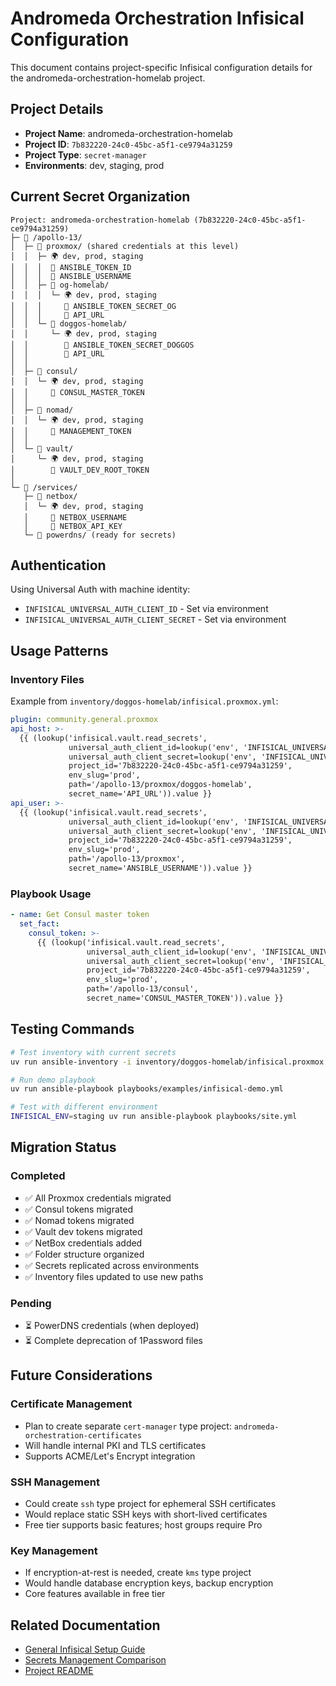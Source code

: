 # Andromeda Orchestration Infisical Configuration

This document contains project-specific Infisical configuration details for the andromeda-orchestration-homelab project.

## Project Details

- **Project Name**: andromeda-orchestration-homelab
- **Project ID**: `7b832220-24c0-45bc-a5f1-ce9794a31259`
- **Project Type**: `secret-manager`
- **Environments**: dev, staging, prod

## Current Secret Organization

```plain
Project: andromeda-orchestration-homelab (7b832220-24c0-45bc-a5f1-ce9794a31259)
├─ 📁 /apollo-13/
│  ├─ 📂 proxmox/ (shared credentials at this level)
│  │  ├─ 🌍 dev, prod, staging
│  │  │  🔑 ANSIBLE_TOKEN_ID
│  │  │  🔑 ANSIBLE_USERNAME
│  │  ├─ 📂 og-homelab/
│  │  │  └─ 🌍 dev, prod, staging
│  │  │     🔑 ANSIBLE_TOKEN_SECRET_OG
│  │  │     🔑 API_URL
│  │  └─ 📂 doggos-homelab/
│  │     └─ 🌍 dev, prod, staging
│  │        🔑 ANSIBLE_TOKEN_SECRET_DOGGOS
│  │        🔑 API_URL
│  │
│  ├─ 📂 consul/
│  │  └─ 🌍 dev, prod, staging
│  │     🔑 CONSUL_MASTER_TOKEN
│  │
│  ├─ 📂 nomad/
│  │  └─ 🌍 dev, prod, staging
│  │     🔑 MANAGEMENT_TOKEN
│  │
│  └─ 📂 vault/
│     └─ 🌍 dev, prod, staging
│        🔑 VAULT_DEV_ROOT_TOKEN
│
└─ 📁 /services/
   ├─ 📂 netbox/
   │  └─ 🌍 dev, prod, staging
   │     🔑 NETBOX_USERNAME
   │     🔑 NETBOX_API_KEY
   └─ 📂 powerdns/ (ready for secrets)
```

## Authentication

Using Universal Auth with machine identity:
- `INFISICAL_UNIVERSAL_AUTH_CLIENT_ID` - Set via environment
- `INFISICAL_UNIVERSAL_AUTH_CLIENT_SECRET` - Set via environment

## Usage Patterns

### Inventory Files

Example from `inventory/doggos-homelab/infisical.proxmox.yml`:

```yaml
plugin: community.general.proxmox
api_host: >-
  {{ (lookup('infisical.vault.read_secrets',
             universal_auth_client_id=lookup('env', 'INFISICAL_UNIVERSAL_AUTH_CLIENT_ID'),
             universal_auth_client_secret=lookup('env', 'INFISICAL_UNIVERSAL_AUTH_CLIENT_SECRET'),
             project_id='7b832220-24c0-45bc-a5f1-ce9794a31259',
             env_slug='prod',
             path='/apollo-13/proxmox/doggos-homelab',
             secret_name='API_URL')).value }}
api_user: >-
  {{ (lookup('infisical.vault.read_secrets',
             universal_auth_client_id=lookup('env', 'INFISICAL_UNIVERSAL_AUTH_CLIENT_ID'),
             universal_auth_client_secret=lookup('env', 'INFISICAL_UNIVERSAL_AUTH_CLIENT_SECRET'),
             project_id='7b832220-24c0-45bc-a5f1-ce9794a31259',
             env_slug='prod',
             path='/apollo-13/proxmox',
             secret_name='ANSIBLE_USERNAME')).value }}
```

### Playbook Usage

```yaml
- name: Get Consul master token
  set_fact:
    consul_token: >-
      {{ (lookup('infisical.vault.read_secrets',
                 universal_auth_client_id=lookup('env', 'INFISICAL_UNIVERSAL_AUTH_CLIENT_ID'),
                 universal_auth_client_secret=lookup('env', 'INFISICAL_UNIVERSAL_AUTH_CLIENT_SECRET'),
                 project_id='7b832220-24c0-45bc-a5f1-ce9794a31259',
                 env_slug='prod',
                 path='/apollo-13/consul',
                 secret_name='CONSUL_MASTER_TOKEN')).value }}
```

## Testing Commands

```bash
# Test inventory with current secrets
uv run ansible-inventory -i inventory/doggos-homelab/infisical.proxmox.yml --list

# Run demo playbook
uv run ansible-playbook playbooks/examples/infisical-demo.yml

# Test with different environment
INFISICAL_ENV=staging uv run ansible-playbook playbooks/site.yml
```

## Migration Status

### Completed

- ✅ All Proxmox credentials migrated
- ✅ Consul tokens migrated
- ✅ Nomad tokens migrated
- ✅ Vault dev tokens migrated
- ✅ NetBox credentials added
- ✅ Folder structure organized
- ✅ Secrets replicated across environments
- ✅ Inventory files updated to use new paths

### Pending

- ⏳ PowerDNS credentials (when deployed)
- ⏳ Complete deprecation of 1Password files

## Future Considerations

### Certificate Management

- Plan to create separate `cert-manager` type project: `andromeda-orchestration-certificates`
- Will handle internal PKI and TLS certificates
- Supports ACME/Let's Encrypt integration

### SSH Management

- Could create `ssh` type project for ephemeral SSH certificates
- Would replace static SSH keys with short-lived certificates
- Free tier supports basic features; host groups require Pro

### Key Management

- If encryption-at-rest is needed, create `kms` type project
- Would handle database encryption keys, backup encryption
- Core features available in free tier

## Related Documentation

- [General Infisical Setup Guide](./infisical-setup.md)
- [Secrets Management Comparison](./comparison.md)
- [Project README](./README.md)
